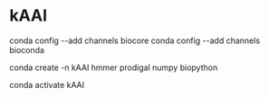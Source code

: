 # kAAI

conda config --add channels biocore
conda config --add channels bioconda

conda create -n kAAI hmmer prodigal numpy biopython

conda activate kAAI
